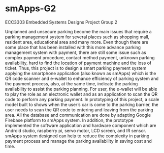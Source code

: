 # smApps-G2
ECC3303 Embedded Systems Designs Project Group 2

  Unplanned and unsecure parking become the main issues that require a parking management system for several places such as shopping mall, resident area, educational area and many more. Even though there are some place that has been installed with this more advance parking management system with payment, there are still some issue such as complex payment procedure, contact method payment, unknown parking availability, hard to find the location of payment machine and the loss of ticket. Thus, this project is to design a smart parking payment system applying the smartphone application (also known as smApps) which is the QR code scanner and e-wallet to enhance efficiency of parking system and the payment process, also, at the same time, indicate the parking availability to assist the parking planning. For user, the e-wallet will be able to play the role as an electronic wallet and as an application to scan the QR code to perform any parking payment. In prototyping of this project, a scale model built to shows when the user’s car is come to the parking barrier, the user needs to scan the QR code to entering and leaving from the parking area. All the database and communication are done by adapting Google Firebase platform to smApps system. In addition, the prototype implemented the software application and hardware component which are Android studio,
raspberry pi, servo motor, LCD screen, and IR sensor. smApps system designed can help to reduce the complexity in parking payment process and manage the parking availability in saving cost and time.
